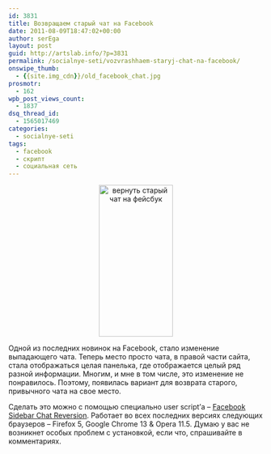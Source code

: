 ```yaml
---
id: 3831
title: Возвращаем старый чат на Facebook
date: 2011-08-09T18:47:02+00:00
author: serEga
layout: post
guid: http://artslab.info/?p=3831
permalink: /socialnye-seti/vozvrashhaem-staryj-chat-na-facebook/
onswipe_thumb:
  - {{site.img_cdn}}/old_facebook_chat.jpg
prosmotr:
  - 162
wpb_post_views_count:
  - 1837
dsq_thread_id:
  - 1565017469
categories:
  - socialnye-seti
tags:
  - facebook
  - скрипт
  - социальная сеть
---
```

<center>
  <a href="{{site.img_cdn}}/old_facebook_chat.jpg"><img src="{{site.img_cdn}}/old_facebook_chat-146x300.jpg" alt="вернуть старый чат на фейсбук" title="old_facebook_chat" width="146" height="300" class="alignnone size-medium wp-image-3832" /></a>
</center>

Одной из последних новинок на Facebook, стало изменение выпадающего чата. Теперь место просто чата, в правой части сайта, стала отображаться целая панелька, где отображается целый ряд разной информации. Многим, и мне в том числе, это изменение не понравилось. Поэтому, появилась вариант для возврата старого, привычного чата на свое место.

Сделать это можно с помощью специально user script&#8217;а &#8211; [Facebook Sidebar Chat Reversion](http://userscripts.org/scripts/show/107159). Работает во всех последних версиях следующих браузеров &#8211; Firefox 5, Google Chrome 13 & Opera 11.5. Думаю у вас не возникнет особых проблем с установкой, если что, спрашивайте в комментариях.